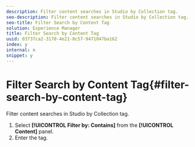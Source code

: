 ```yaml
---
description: Filter content searches in Studio by Collection tag.
seo-description: Filter content searches in Studio by Collection tag.
seo-title: Filter Search by Content Tag
solution: Experience Manager
title: Filter Search by Content Tag
uuid: 03737ca2-3170-4e21-8c57-9471047ba162
index: y
internal: n
snippet: y
---
```


# Filter Search by Content Tag{#filter-search-by-content-tag}

Filter content searches in Studio by Collection tag.

1. Select **[!UICONTROL Filter by: Contains]** from the **[!UICONTROL Content]** panel.
1. Enter the tag.
